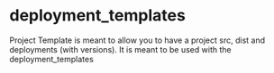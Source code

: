 # deployment_templates
Project Template is meant to allow you to have a project src, dist and deployments (with versions). It is meant to be used with the deployment_templates
